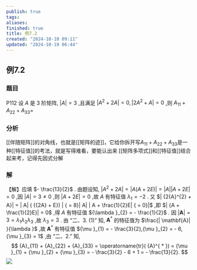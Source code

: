```yaml
---
publish: true
tags: 
aliases: 
finished: true
title: 例7.2
created: "2024-10-10 09:11"
updated: "2024-10-19 06:44"
---
```

## 例7.2
### 题目
P112 设 $A$ 是 3 阶矩阵, $| A| = 3$ ,且满足 $| {{A}^{2} + {2A}}| = 0,| {2{A}^{2} + A}| = 0$ ,则 ${A}_{11} + {A}_{22} + {A}_{33} =$ 
### 分析
[[伴随矩阵]]的对角线，也就是[[矩阵的迹]]，它给你拆开写$A_{11}+A_{22}+A_{33}$是一种[[特征值]]的考法，就是写得难看，要能认出来
[[矩阵多项式]]和[[特征值]]结合起来考，记得先因式分解
### 解
【解】应填 $- \frac{13}{2}$ .
由题设知, $| {{A}^{2} + {2A}}| = | {A( {A + {2E}}) }| = | A| | {A + {2E}}| = 0$ ,因 $| A| = 3 \neq 0$ ,则 $| {A + {2E}}| = 0$ ,故 $A$ 有特征值 ${\lambda }_{1} = - 2$ .
又 $| {2{A}^{2} + A}| = | A| ( {{2A} + E}) | { = 8}| A| | A + \frac{1}{2}E| { = 0}|$ ,即 $| {A + \frac{1}{2}E}| = 0$ ,得 $A$ 有特征值 ${\lambda }_{2} = - \frac{1}{2}$ .
因 $| \mathbf{A}| = 3 = {\lambda }_{1}{\lambda }_{2}{\lambda }_{3}$ ,故 ${\lambda }_{3} = 3$ .
由 “二、3. (1)” 知, ${\mathbf{A}}^{ * }$ 的特征值为 $\frac{| \mathbf{A}| }{\lambda }$ ,故 ${\mathbf{A}}^{ * }$ 有特征值 ${\mu }_{1} = - \frac{3}{2},{\mu }_{2} = - 6,{\mu }_{3} = 1$ ,由 “二、2.” 知,
$$
{A}_{11} + {A}_{22} + {A}_{33} = \operatorname{tr}( {A}^{ * }) = {\mu }_{1} + {\mu }_{2} + {\mu }_{3} = - \frac{3}{2} - 6 + 1 = - \frac{13}{2}.
$$
![](https://img.hwenyi.live/202410191444066.webp)

